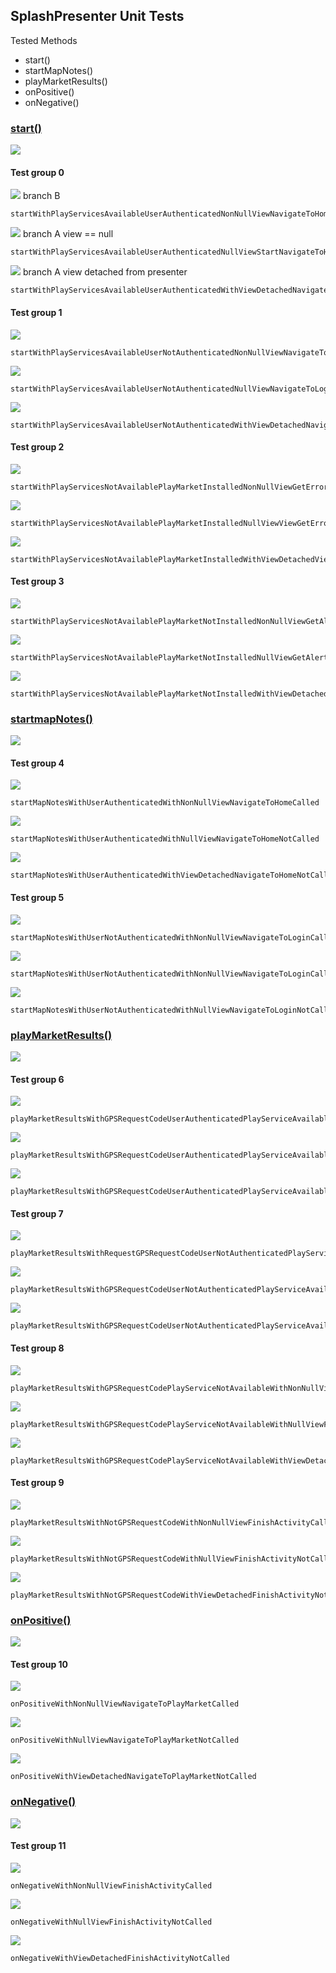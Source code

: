 ## SplashPresenter Unit Tests

Tested Methods

-  start()
- startMapNotes()
- playMarketResults()
- onPositive()
- onNegative()

### <u>start()</u>

![](unit/splash_presenter_start.png)

#### Test group 0	

![](unit/b.png)  branch B

```
startWithPlayServicesAvailableUserAuthenticatedNonNullViewNavigateToHomeCalled
```

![](unit/a.png)	branch A 	view == null

```
startWithPlayServicesAvailableUserAuthenticatedNullViewStartNavigateToHomeNotCalled
```

![](unit/a.png)	branch A	view detached from presenter

```
startWithPlayServicesAvailableUserAuthenticatedWithViewDetachedNavigateToHomeNotCalled
```

#### Test group 1

 ![](unit/c.png)

```
startWithPlayServicesAvailableUserNotAuthenticatedNonNullViewNavigateToLoginCalled
```

![](unit/a.png) 

```
startWithPlayServicesAvailableUserNotAuthenticatedNullViewNavigateToLoginNotCalled
```

![](unit/a.png) 

```
startWithPlayServicesAvailableUserNotAuthenticatedWithViewDetachedNavigateToLoginNotCalled
```

#### Test group 2

![](unit/d.png) 

```
startWithPlayServicesNotAvailablePlayMarketInstalledNonNullViewGetErrorDialog
```

![](unit/a.png) 

```
startWithPlayServicesNotAvailablePlayMarketInstalledNullViewViewGetErrorDialogNotCalled
```

![](unit/a.png)  

```
startWithPlayServicesNotAvailablePlayMarketInstalledWithViewDetachedViewGetErrorDialogNotCalled
```

#### Test group 3

![](unit/e.png) 

```
startWithPlayServicesNotAvailablePlayMarketNotInstalledNonNullViewGetAlertDialog
```

![](unit/a.png) 

```
startWithPlayServicesNotAvailablePlayMarketNotInstalledNullViewGetAlertDialogNotCalled
```

![](unit/a.png) 

```
startWithPlayServicesNotAvailablePlayMarketNotInstalledWithViewDetachedGetAlertDialogNotCalled
```



### <u>startmapNotes()</u>



![](unit/splash_presenter_start_map_notes.png)

#### Test group 4

![](unit/b.png) 

```
startMapNotesWithUserAuthenticatedWithNonNullViewNavigateToHomeCalled
```

![](unit/a.png) 

```
startMapNotesWithUserAuthenticatedWithNullViewNavigateToHomeNotCalled
```

![](unit/a.png) 

```
startMapNotesWithUserAuthenticatedWithViewDetachedNavigateToHomeNotCalled
```

#### Test group 5

![](unit/c.png) 

```
startMapNotesWithUserNotAuthenticatedWithNonNullViewNavigateToLoginCalled
```

![](unit/a.png) 

```
startMapNotesWithUserNotAuthenticatedWithNonNullViewNavigateToLoginCalled
```

  ![](unit/a.png) 

```
startMapNotesWithUserNotAuthenticatedWithNullViewNavigateToLoginNotCalled
```



### <u>playMarketResults()</u>



![](unit/splash_presenter_play_market_results.png)

#### Test group 6

![](unit/b.png) 

```
playMarketResultsWithGPSRequestCodeUserAuthenticatedPlayServiceAvailableWithNonNullViewNavigateToHomeCalled
```

![](unit/a.png) 

```
playMarketResultsWithGPSRequestCodeUserAuthenticatedPlayServiceAvailableWithNullViewNavigateToHomeNotCalled
```

![](unit/a.png) 

```
playMarketResultsWithGPSRequestCodeUserAuthenticatedPlayServiceAvailableWithViewDetachedNavigateToHomeNotCalled
```

#### Test group 7

![](unit/c.png) 

```
playMarketResultsWithRequestGPSRequestCodeUserNotAuthenticatedPlayServiceAvailableWithNonNullViewNavigateToLoginCalled
```

![](unit/a.png) 

```
playMarketResultsWithGPSRequestCodeUserNotAuthenticatedPlayServiceAvailableWithNullViewNavigateToLoginCalledNotCalled
```

![](unit/a.png) 

```
playMarketResultsWithGPSRequestCodeUserNotAuthenticatedPlayServiceAvailableWithViewDetachedNavigateToLoginCalledNotCalled
```

#### Test group 8

![](unit/d.png) 

```
playMarketResultsWithGPSRequestCodePlayServiceNotAvailableWithNonNullViewFinishActivityCalled
```

![](unit/a.png) 

```
playMarketResultsWithGPSRequestCodePlayServiceNotAvailableWithNullViewFinishActivityNotCalled
```

![](unit/a.png) 

```
playMarketResultsWithGPSRequestCodePlayServiceNotAvailableWithViewDetachedFinishActivityNotCalled
```

#### Test group 9

![](unit/e.png) 

```
playMarketResultsWithNotGPSRequestCodeWithNonNullViewFinishActivityCalled
```

![](unit/a.png) 

```
playMarketResultsWithNotGPSRequestCodeWithNullViewFinishActivityNotCalled
```

![](unit/a.png) 

```
playMarketResultsWithNotGPSRequestCodeWithViewDetachedFinishActivityNotCalled
```



### <u>onPositive()</u>



![](unit/splash_presenter_on_positive.png)

#### Test group 10

![](unit/b.png) 

```
onPositiveWithNonNullViewNavigateToPlayMarketCalled
```

![](unit/a.png) 

```
onPositiveWithNullViewNavigateToPlayMarketNotCalled
```

![](unit/a.png) 

```
onPositiveWithViewDetachedNavigateToPlayMarketNotCalled
```



### <u>onNegative()</u>



![](unit/splash_presenter_on_negative.png)

#### Test group 11

![](unit/b.png) 

```
onNegativeWithNonNullViewFinishActivityCalled
```

![](unit/a.png) 

```
onNegativeWithNullViewFinishActivityNotCalled
```

![](unit/a.png) 

```
onNegativeWithViewDetachedFinishActivityNotCalled
```

